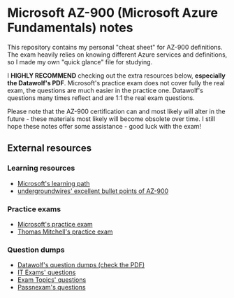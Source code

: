 # Microsoft AZ-900 (Microsoft Azure Fundamentals) notes
This repository contains my personal "cheat sheet" for AZ-900 definitions. The exam heavily relies on knowing different Azure services and definitions, so I made my own "quick glance" file for studying.

I <b>HIGHLY RECOMMEND</b> checking out the extra resources below, <b>especially the Datawolf's PDF</b>. Microsoft's practice exam does not cover fully the real exam, the questions are much easier in the practice one. Datawolf's questions many times reflect and are 1:1 the real exam questions.

Please note that the AZ-900 certification can and most likely will alter in the future - these materials most likely will become obsolete over time. I still hope these notes offer some assistance - good luck with the exam!

## External resources
### Learning resources
- [Microsoft's learning path](https://learn.microsoft.com/en-us/training/paths/microsoft-azure-fundamentals-describe-cloud-concepts/)
- [undergroundwires' excellent bullet points of AZ-900](https://github.com/undergroundwires/Azure-in-bullet-points/tree/master/AZ-900%20Microsoft%20Azure%20Fundamentals)

### Practice exams
- [Microsoft's practice exam](https://learn.microsoft.com/en-us/certifications/exams/az-900/practice/assessment?assessmentId=23&assessment-type=practice)
- [Thomas Mitchell's practice exam](https://thomasmitchell.net/az-900-mock-exam/)

### Question dumps
- [Datawolf's question dumps (check the PDF)](https://datawolfs.com/az-900-exam-questions-dumps-answer-free-pdf-download/)
- [IT Exams' questions](https://www.itexams.com/exam/AZ-900)
- [Exam Topics' questions](https://www.examtopics.com/exams/microsoft/az-900/view/)
- [Passnexam's questions](https://www.passnexam.com/microsoft/az-900)
